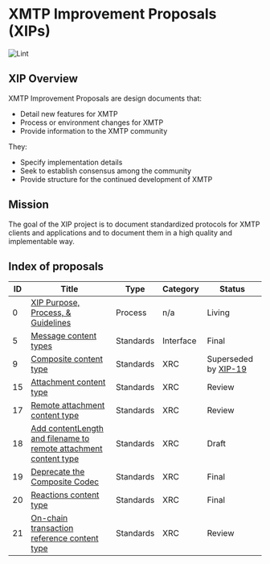 # XMTP Improvement Proposals (XIPs)

![Lint](https://github.com/xmtp/XIPs/actions/workflows/lint.yml/badge.svg)

## XIP Overview

XMTP Improvement Proposals are design documents that:

- Detail new features for XMTP
- Process or environment changes for XMTP
- Provide information to the XMTP community

They:

- Specify implementation details
- Seek to establish consensus among the community
- Provide structure for the continued development of XMTP

## Mission

The goal of the XIP project is to document standardized protocols for XMTP clients and applications and to document them in a high quality and implementable way.

## Index of proposals

| ID | Title | Type | Category | Status |
| -- | -- | -- | -- | -- |
| 0 | [XIP Purpose, Process, & Guidelines](./XIPs/xip-0-purpose-process.md) | Process | n/a | Living |
| 5 | [Message content types](./XIPs/xip-5-message-content-types.md) | Standards | Interface | Final |
| 9 | [Composite content type](./XIPs/xip-9-composite-content-type.md) | Standards | XRC | Superseded by [XIP-19](./XIPs/xrc-19-deprecate-comp-codec.md) |
| 15 | [Attachment content type](./XIPs/xip-15-attachment-content-type.md) | Standards | XRC | Review |
| 17 | [Remote attachment content type](./XIPs/xip-17-remote-attachment-content-type-proposal.md) | Standards | XRC | Review |
| 18 | [Add contentLength and filename to remote attachment content type](./XIPs/xip-18-adding-contentlength-filename-to-remote-attachments.md) | Standards | XRC | Draft |
| 19 | [Deprecate the Composite Codec](./XIPs/xrc-19-deprecate-comp-codec.md) | Standards | XRC | Final |
| 20 | [Reactions content type](./XIPs/xrc-20-reaction-content-type.md) | Standards | XRC | Final |
| 21 | [On-chain transaction reference content type](./XIPs/xip-21-transaction-reference-content-type.md) | Standards | XRC | Review |
